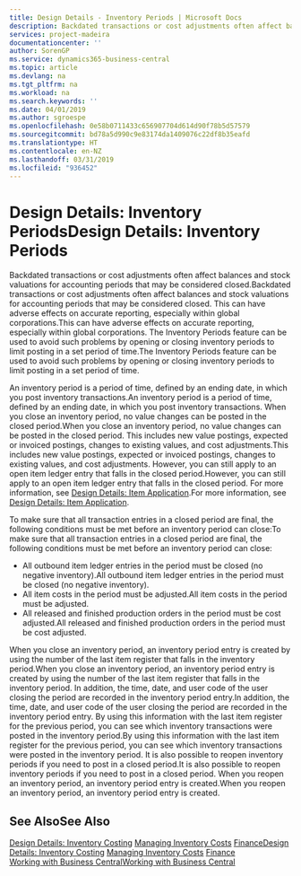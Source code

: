 ```yaml
---
title: Design Details - Inventory Periods | Microsoft Docs
description: Backdated transactions or cost adjustments often affect balances and stock valuations for accounting periods that may be considered closed. This can have adverse effects on accurate reporting, especially within global corporations. The Inventory Periods feature can be used to avoid such problems by opening or closing inventory periods to limit posting in a set period of time.
services: project-madeira
documentationcenter: ''
author: SorenGP
ms.service: dynamics365-business-central
ms.topic: article
ms.devlang: na
ms.tgt_pltfrm: na
ms.workload: na
ms.search.keywords: ''
ms.date: 04/01/2019
ms.author: sgroespe
ms.openlocfilehash: 0e58b0711433c656907704d614d90f78b5d57579
ms.sourcegitcommit: bd78a5d990c9e83174da1409076c22df8b35eafd
ms.translationtype: HT
ms.contentlocale: en-NZ
ms.lasthandoff: 03/31/2019
ms.locfileid: "936452"
---
```

# <a name="design-details-inventory-periods"></a><span data-ttu-id="89b75-105">Design Details: Inventory Periods</span><span class="sxs-lookup"><span data-stu-id="89b75-105">Design Details: Inventory Periods</span></span>
<span data-ttu-id="89b75-106">Backdated transactions or cost adjustments often affect balances and stock valuations for accounting periods that may be considered closed.</span><span class="sxs-lookup"><span data-stu-id="89b75-106">Backdated transactions or cost adjustments often affect balances and stock valuations for accounting periods that may be considered closed.</span></span> <span data-ttu-id="89b75-107">This can have adverse effects on accurate reporting, especially within global corporations.</span><span class="sxs-lookup"><span data-stu-id="89b75-107">This can have adverse effects on accurate reporting, especially within global corporations.</span></span> <span data-ttu-id="89b75-108">The Inventory Periods feature can be used to avoid such problems by opening or closing inventory periods to limit posting in a set period of time.</span><span class="sxs-lookup"><span data-stu-id="89b75-108">The Inventory Periods feature can be used to avoid such problems by opening or closing inventory periods to limit posting in a set period of time.</span></span>  

 <span data-ttu-id="89b75-109">An inventory period is a period of time, defined by an ending date, in which you post inventory transactions.</span><span class="sxs-lookup"><span data-stu-id="89b75-109">An inventory period is a period of time, defined by an ending date, in which you post inventory transactions.</span></span> <span data-ttu-id="89b75-110">When you close an inventory period, no value changes can be posted in the closed period.</span><span class="sxs-lookup"><span data-stu-id="89b75-110">When you close an inventory period, no value changes can be posted in the closed period.</span></span> <span data-ttu-id="89b75-111">This includes new value postings, expected or invoiced postings, changes to existing values, and cost adjustments.</span><span class="sxs-lookup"><span data-stu-id="89b75-111">This includes new value postings, expected or invoiced postings, changes to existing values, and cost adjustments.</span></span> <span data-ttu-id="89b75-112">However, you can still apply to an open item ledger entry that falls in the closed period.</span><span class="sxs-lookup"><span data-stu-id="89b75-112">However, you can still apply to an open item ledger entry that falls in the closed period.</span></span> <span data-ttu-id="89b75-113">For more information, see [Design Details: Item Application](design-details-item-application.md).</span><span class="sxs-lookup"><span data-stu-id="89b75-113">For more information, see [Design Details: Item Application](design-details-item-application.md).</span></span>  

 <span data-ttu-id="89b75-114">To make sure that all transaction entries in a closed period are final, the following conditions must be met before an inventory period can close:</span><span class="sxs-lookup"><span data-stu-id="89b75-114">To make sure that all transaction entries in a closed period are final, the following conditions must be met before an inventory period can close:</span></span>  

-   <span data-ttu-id="89b75-115">All outbound item ledger entries in the period must be closed (no negative inventory).</span><span class="sxs-lookup"><span data-stu-id="89b75-115">All outbound item ledger entries in the period must be closed (no negative inventory).</span></span>  
-   <span data-ttu-id="89b75-116">All item costs in the period must be adjusted.</span><span class="sxs-lookup"><span data-stu-id="89b75-116">All item costs in the period must be adjusted.</span></span>  
-   <span data-ttu-id="89b75-117">All released and finished production orders in the period must be cost adjusted.</span><span class="sxs-lookup"><span data-stu-id="89b75-117">All released and finished production orders in the period must be cost adjusted.</span></span>  

 <span data-ttu-id="89b75-118">When you close an inventory period, an inventory period entry is created by using the number of the last item register that falls in the inventory period.</span><span class="sxs-lookup"><span data-stu-id="89b75-118">When you close an inventory period, an inventory period entry is created by using the number of the last item register that falls in the inventory period.</span></span> <span data-ttu-id="89b75-119">In addition, the time, date, and user code of the user closing the period are recorded in the inventory period entry.</span><span class="sxs-lookup"><span data-stu-id="89b75-119">In addition, the time, date, and user code of the user closing the period are recorded in the inventory period entry.</span></span> <span data-ttu-id="89b75-120">By using this information with the last item register for the previous period, you can see which inventory transactions were posted in the inventory period.</span><span class="sxs-lookup"><span data-stu-id="89b75-120">By using this information with the last item register for the previous period, you can see which inventory transactions were posted in the inventory period.</span></span> <span data-ttu-id="89b75-121">It is also possible to reopen inventory periods if you need to post in a closed period.</span><span class="sxs-lookup"><span data-stu-id="89b75-121">It is also possible to reopen inventory periods if you need to post in a closed period.</span></span> <span data-ttu-id="89b75-122">When you reopen an inventory period, an inventory period entry is created.</span><span class="sxs-lookup"><span data-stu-id="89b75-122">When you reopen an inventory period, an inventory period entry is created.</span></span>  

## <a name="see-also"></a><span data-ttu-id="89b75-123">See Also</span><span class="sxs-lookup"><span data-stu-id="89b75-123">See Also</span></span>  
 <span data-ttu-id="89b75-124">[Design Details: Inventory Costing](design-details-inventory-costing.md) [Managing Inventory Costs](finance-manage-inventory-costs.md) [Finance](finance.md)</span><span class="sxs-lookup"><span data-stu-id="89b75-124">[Design Details: Inventory Costing](design-details-inventory-costing.md) [Managing Inventory Costs](finance-manage-inventory-costs.md) [Finance](finance.md)</span></span>  
 [<span data-ttu-id="89b75-125">Working with Business Central</span><span class="sxs-lookup"><span data-stu-id="89b75-125">Working with Business Central</span></span>](ui-work-product.md)
